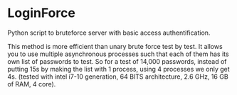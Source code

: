 # LoginForce
Python script to bruteforce server with basic access authentification.

This method is more efficient than unary brute force test by test. It allows you to use multiple asynchronous processes such that each of them has its own list of passwords to test. So for a test of 14,000 passwords, instead of putting 15s by making the list with 1 process, using 4 processes we only get 4s. (tested with intel i7-10 generation, 64 BITS architecture, 2.6 GHz, 16 GB of RAM, 4 core).
